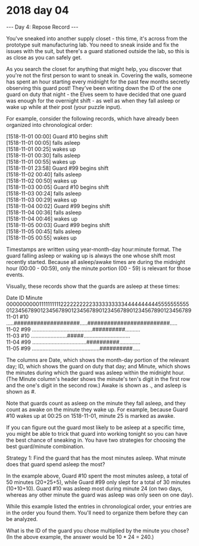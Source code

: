# 2018 day 04

--- Day 4: Repose Record ---

You've sneaked into another supply closet - this time, it's across from the prototype suit manufacturing lab. You need to sneak inside and fix the issues with the suit, but there's a guard stationed outside the lab, so this is as close as you can safely get.



As you search the closet for anything that might help, you discover that you're not the first person to want to sneak in.  Covering the walls, someone has spent an hour starting every midnight for the past few months secretly observing this guard post!  They've been writing down the ID of the one guard on duty that night - the Elves seem to have decided that one guard was enough for the overnight shift - as well as when they fall asleep or wake up while at their post (your puzzle input).



For example, consider the following records, which have already been organized into chronological order:



[1518-11-01 00:00] Guard #10 begins shift\
[1518-11-01 00:05] falls asleep\
[1518-11-01 00:25] wakes up\
[1518-11-01 00:30] falls asleep\
[1518-11-01 00:55] wakes up\
[1518-11-01 23:58] Guard #99 begins shift\
[1518-11-02 00:40] falls asleep\
[1518-11-02 00:50] wakes up\
[1518-11-03 00:05] Guard #10 begins shift\
[1518-11-03 00:24] falls asleep\
[1518-11-03 00:29] wakes up\
[1518-11-04 00:02] Guard #99 begins shift\
[1518-11-04 00:36] falls asleep\
[1518-11-04 00:46] wakes up\
[1518-11-05 00:03] Guard #99 begins shift\
[1518-11-05 00:45] falls asleep\
[1518-11-05 00:55] wakes up



Timestamps are written using year-month-day hour:minute format. The guard falling asleep or waking up is always the one whose shift most recently started. Because all asleep/awake times are during the midnight hour (00:00 - 00:59), only the minute portion (00 - 59) is relevant for those events.



Visually, these records show that the guards are asleep at these times:



Date   ID   Minute\
            000000000011111111112222222222333333333344444444445555555555\
            012345678901234567890123456789012345678901234567890123456789\
11-01  #10  .....####################.....#########################.....\
11-02  #99  ........................................##########..........\
11-03  #10  ........................#####...............................\
11-04  #99  ....................................##########..............\
11-05  #99  .............................................##########.....



The columns are Date, which shows the month-day portion of the relevant day; ID, which shows the guard on duty that day; and Minute, which shows the minutes during which the guard was asleep within the midnight hour.  (The Minute column's header shows the minute's ten's digit in the first row and the one's digit in the second row.) Awake is shown as ., and asleep is shown as #.



Note that guards count as asleep on the minute they fall asleep, and they count as awake on the minute they wake up. For example, because Guard #10 wakes up at 00:25 on 1518-11-01, minute 25 is marked as awake.



If you can figure out the guard most likely to be asleep at a specific time, you might be able to trick that guard into working tonight so you can have the best chance of sneaking in.  You have two strategies for choosing the best guard/minute combination.



Strategy 1: Find the guard that has the most minutes asleep. What minute does that guard spend asleep the most?



In the example above, Guard #10 spent the most minutes asleep, a total of 50 minutes (20+25+5), while Guard #99 only slept for a total of 30 minutes (10+10+10). Guard #10 was asleep most during minute 24 (on two days, whereas any other minute the guard was asleep was only seen on one day).



While this example listed the entries in chronological order, your entries are in the order you found them. You'll need to organize them before they can be analyzed.



What is the ID of the guard you chose multiplied by the minute you chose? (In the above example, the answer would be 10 * 24 = 240.)



